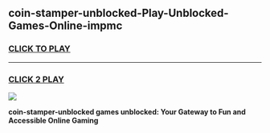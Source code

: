 
## coin-stamper-unblocked-Play-Unblocked-Games-Online-impmc
<h3>
<a href="https://premium76.site?title=coin-stamper-unblocked&ref=25A">CLICK TO PLAY</a></h3>
<hr>

<h3>
<a href="https://premium76.site?title=coin-stamper-unblocked&ref=25A">CLICK 2 PLAY</a>
  
</h3>

<a href="https://premium76.site?title=coin-stamper-unblocked&ref=25A"><img src="https://clearcache.store/games.png"></a>


**coin-stamper-unblocked games unblocked: Your Gateway to Fun and Accessible Online Gaming**
